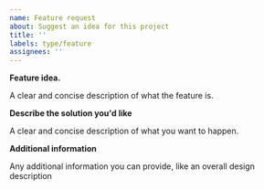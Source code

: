 ```yaml
---
name: Feature request
about: Suggest an idea for this project
title: ''
labels: type/feature
assignees: ''
---
```


**Feature idea.**

A clear and concise description of what the feature is.

**Describe the solution you'd like**

A clear and concise description of what you want to happen.

**Additional information**

Any additional information you can provide, like an overall design description
